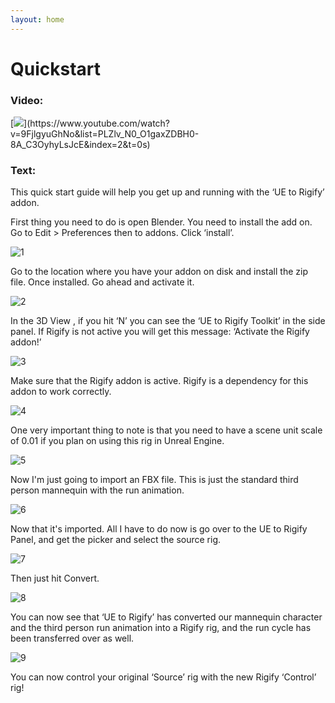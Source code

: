 ```yaml
---
layout: home
---
```


# Quickstart
### Video:
[![](https://blender-tools-documentation.s3.amazonaws.com/ue-to-rigify/videos/thumbnails/quickstart.png?)](https://www.youtube.com/watch?v=9FjlgyuGhNo&list=PLZlv_N0_O1gaxZDBH0-8A_C3OyhyLsJcE&index=2&t=0s)

### Text:
This quick start guide will help you get up and running with the ‘UE to Rigify’ addon.

First thing you need to do is open Blender. You need to install the add on. Go to Edit > Preferences then to addons. Click ‘install’.

![1](https://blender-tools-documentation.s3.amazonaws.com/ue-to-rigify/images/quickstart/1.png?)

Go to the location where you have your addon on disk and install the zip file. Once installed. Go ahead and activate it.

![2](https://blender-tools-documentation.s3.amazonaws.com/ue-to-rigify/images/quickstart/2.png?)

In the 3D View , if you hit ‘N’ you can see the ‘UE to Rigify Toolkit’ in the side panel. If Rigify is not active you will get this message: ‘Activate the Rigify addon!’

![3](https://blender-tools-documentation.s3.amazonaws.com/ue-to-rigify/images/quickstart/3.png?)

Make sure that the Rigify addon is active. Rigify is a dependency for this addon to work correctly.

![4](https://blender-tools-documentation.s3.amazonaws.com/ue-to-rigify/images/quickstart/4.png?)

One very important thing to note is that you need to have a scene unit scale of 0.01 if you plan on using this rig in Unreal Engine.

![5](https://blender-tools-documentation.s3.amazonaws.com/ue-to-rigify/images/quickstart/5.png?)

Now I'm just going to import an FBX file. This is just the standard third person mannequin with the run animation.

![6](https://blender-tools-documentation.s3.amazonaws.com/ue-to-rigify/images/quickstart/6.png?)

Now that it's imported. All I have to do now is go over to the UE to Rigify Panel, and get the picker and select the source rig.

![7](https://blender-tools-documentation.s3.amazonaws.com/ue-to-rigify/images/quickstart/7.png?)

Then just hit Convert.

![8](https://blender-tools-documentation.s3.amazonaws.com/ue-to-rigify/images/quickstart/8.png?)

You can now see that ‘UE to Rigify’ has converted our mannequin character and the third person run animation into a Rigify rig, and the run cycle has been transferred over as well.

![9](https://blender-tools-documentation.s3.amazonaws.com/ue-to-rigify/images/quickstart/9.png?)

You can now control your original ‘Source’ rig with the new Rigify ‘Control’ rig!